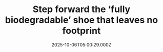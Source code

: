 ---
title: "Step forward the ‘fully biodegradable’ shoe that leaves no footprint"
date: 2025-10-06T05:00:29.000Z
category: Human Kindness
externalLink: "https://www.positive.news/environment/footwear-but-no-footprint-designers-step-up-with-fully-biodegradable-shoes/"
image: ""
excerpt: "Made from organic materials and designed to return harmlessly to the earth, could this be the end of landfill-bound footwear? The post Step forward the ‘fully biodegradable’ shoe that leaves no footprint appeared first on Positive News.…"
---